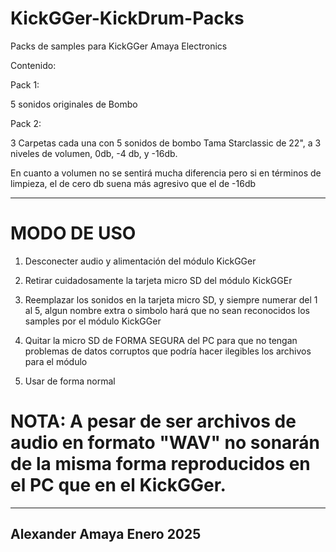 # KickGGer-KickDrum-Packs
 Packs de samples para KickGGer Amaya Electronics

 Contenido:
 
 Pack 1:
 
   5 sonidos originales de Bombo

 Pack 2:
 
   3 Carpetas cada una con 5 sonidos de bombo Tama Starclassic de 22", a 3 niveles de volumen, 0db, -4 db, y -16db.
 
   En cuanto a volumen no se sentirá mucha diferencia pero si en términos de limpieza, el de cero db suena más agresivo que el de -16db

 ------------------------------------------------------------------------------------------------------------------------------------
# MODO DE USO

1. Desconecter audio y alimentación del módulo KickGGer

2. Retirar cuidadosamente la tarjeta micro SD del módulo KickGGEr

3. Reemplazar los sonidos en la tarjeta micro SD, y siempre numerar del 1 al 5, algun nombre extra o simbolo hará que no sean reconocidos los samples por el módulo KickGGer

4. Quitar la micro SD de FORMA SEGURA del PC para que no tengan problemas de datos corruptos que podría hacer ilegibles los archivos para el módulo

5. Usar de forma normal

# NOTA: A pesar de ser archivos de audio en formato "WAV" no sonarán de la misma forma reproducidos en el PC que en el KickGGer.

------------------------------------------------------------------------------------------------------------------------------------
 Alexander Amaya Enero 2025
------------------------------------------------------------------------------------------------------------------------------------ 
